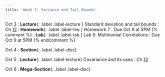 ```yaml
---
title: 'Week 7: Variance and Tail Bounds'
---
```


Oct 3
: **Lecture**{: .label .label-lecture } Standard deviation and tail bounds
    : Ch [12](http://prob140.org/textbook/content/Chapter_12/00_Standard_Deviation.html)
: **Homework**{: .label .label-hw } Homework 7
    : Due Oct 9 at 5PM
{% comment %}
: **Lab**{: .label .label-lab } Lab 5: Multinomial Correlations
    : Due Oct 9 at 5PM
{% endcomment %}

Oct 4
: **Section**{: .label .label-disc}

Oct 5
: **Lecture**{: .label .label-lecture} Covariance and its uses
    : Ch [13](http://prob140.org/textbook/content/Chapter_13/00_Variance_Via_Covariance.html)

Oct 6
: **Mega-Section**{: .label .label-disc}